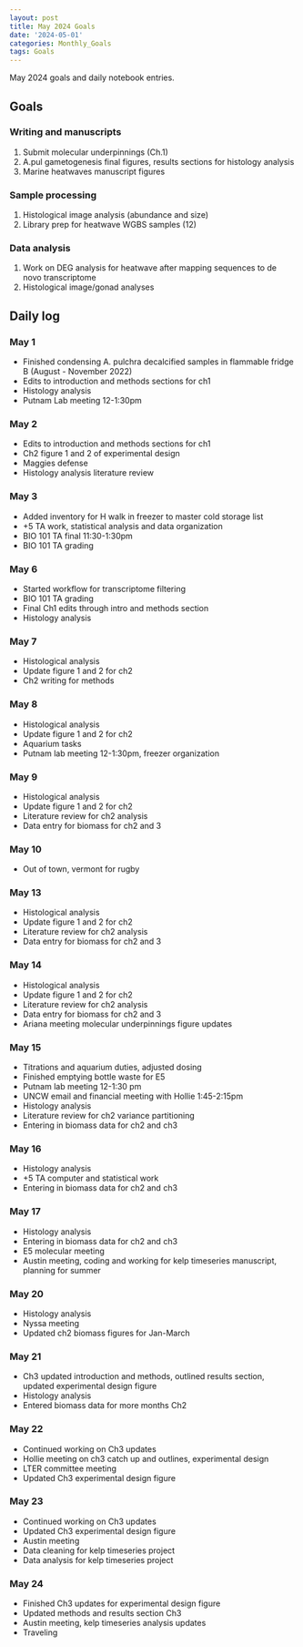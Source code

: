 ```yaml
---
layout: post
title: May 2024 Goals
date: '2024-05-01'
categories: Monthly_Goals
tags: Goals
---
```


May 2024 goals and daily notebook entries. 

## Goals  

### Writing and manuscripts 
              
1. Submit molecular underpinnings (Ch.1)
2. A.pul gametogenesis final figures, results sections for histology analysis
3. Marine heatwaves manuscript figures

### Sample processing

1. Histological image analysis (abundance and size)
2. Library prep for heatwave WGBS samples (12)

### Data analysis

1. Work on DEG analysis for heatwave after mapping sequences to de novo transcriptome
2. Histological image/gonad analyses 

## Daily log 

### May 1
- Finished condensing A. pulchra decalcified samples in flammable fridge B (August - November 2022)
- Edits to introduction and methods sections for ch1 
- Histology analysis
- Putnam Lab meeting 12-1:30pm

### May 2
- Edits to introduction and methods sections for ch1 
- Ch2 figure 1 and 2 of experimental design
- Maggies defense
- Histology analysis literature review

### May 3
- Added inventory for H walk in freezer to master cold storage list
- +5 TA work, statistical analysis and data organization
- BIO 101 TA final 11:30-1:30pm
- BIO 101 TA grading

### May 6
- Started workflow for transcriptome filtering
- BIO 101 TA grading 
- Final Ch1 edits through intro and methods section
- Histology analysis

### May 7
- Histological analysis
- Update figure 1 and 2 for ch2 
- Ch2 writing for methods

### May 8
- Histological analysis
- Update figure 1 and 2 for ch2 
- Aquarium tasks 
- Putnam lab meeting 12-1:30pm, freezer organization

### May 9
- Histological analysis
- Update figure 1 and 2 for ch2 
- Literature review for ch2 analysis
- Data entry for biomass for ch2 and 3

### May 10
- Out of town, vermont for rugby

### May 13
- Histological analysis
- Update figure 1 and 2 for ch2 
- Literature review for ch2 analysis
- Data entry for biomass for ch2 and 3

### May 14
- Histological analysis
- Update figure 1 and 2 for ch2 
- Literature review for ch2 analysis
- Data entry for biomass for ch2 and 3
- Ariana meeting molecular underpinnings figure updates

### May 15
- Titrations and aquarium duties, adjusted dosing
- Finished emptying bottle waste for E5
- Putnam lab meeting 12-1:30 pm
- UNCW email and financial meeting with Hollie 1:45-2:15pm
- Histology analysis
- Literature review for ch2 variance partitioning
- Entering in biomass data for ch2 and ch3

### May 16
- Histology analysis
- +5 TA computer and statistical work
- Entering in biomass data for ch2 and ch3

### May 17
- Histology analysis
- Entering in biomass data for ch2 and ch3
- E5 molecular meeting
- Austin meeting, coding and working for kelp timeseries manuscript, planning for summer

### May 20
- Histology analysis
- Nyssa meeting
- Updated ch2 biomass figures for Jan-March

### May 21
- Ch3 updated introduction and methods, outlined results section, updated experimental design figure
- Histology analysis
- Entered biomass data for more months Ch2

### May 22
- Continued working on Ch3 updates
- Hollie meeting on ch3 catch up and outlines, experimental design
- LTER committee meeting
- Updated Ch3 experimental design figure

### May 23
- Continued working on Ch3 updates
- Updated Ch3 experimental design figure
- Austin meeting
- Data cleaning for kelp timeseries project
- Data analysis for kelp timeseries project

### May 24
- Finished Ch3 updates for experimental design figure
- Updated methods and results section Ch3
- Austin meeting, kelp timeseries analysis updates
- Traveling











